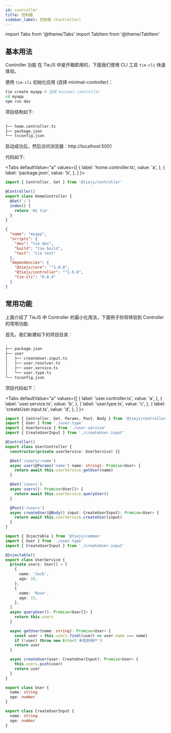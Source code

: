 ```yaml
---
id: controller
title: 控制器
sidebar_label: 控制器 (Controller)
---
```


import Tabs from '@theme/Tabs'
import TabItem from '@theme/TabItem'

## 基本用法

Controller 功能 在 TieJS 中是开箱即用的，下面我们使用 CLI 工具 `tie-cli` 快速体验。

使用 `tie-cli` 初始化应用 (选择 minimal-controller)：

```bash
tie create myapp # 选择 minimal-controller
cd myapp
npm run dev
```

项目结构如下:

```bash
.
├── home.controller.ts
├── package.json
└── tsconfig.json
```

启动成功后，然后访问浏览器：http://localhost:5001

代码如下:

<Tabs
defaultValue="a"
values={[
{ label: 'home.controller.ts', value: 'a', },
{ label: 'package.json', value: 'b', },
]
}>
<TabItem value="a">

```ts
import { Controller, Get } from '@tiejs/controller'

@Controller()
export class HomeController {
  @Get('/')
  index() {
    return 'Hi tie'
  }
}
```

</TabItem>
<TabItem value="b">

```json
{
  "name": "myapp",
  "scripts": {
    "dev": "tie dev",
    "build": "tie build",
    "test": "tie test"
  },
  "dependencies": {
    "@tiejs/core": "^1.0.0",
    "@tiejs/controller": "^1.0.0",
    "tie-cli": "0.0.4"
  }
}
```

</TabItem>
</Tabs>

## 常用功能

上面介绍了 TieJS 中 Controller 的最小化用法，下面例子你将体验到 Controller 的常用功能:

首先，我们新建如下的项目目录：

```bash
.
├── package.json
├── user
│   ├── createUser.input.ts
│   ├── user.resolver.ts
│   ├── user.service.ts
│   └── user.type.ts
└── tsconfig.json
```

项目代码如下：

<Tabs
defaultValue="a"
values={[
{ label: 'user.controller.ts', value: 'a', },
{ label: 'user.service.ts', value: 'b', },
{ label: 'user.type.ts', value: 'c', },
{ label: 'createUser.input.ts', value: 'd', },
]
}>
<TabItem value="a">

```ts
import { Controller, Get, Params, Post, Body } from '@tiejs/controller'
import { User } from './user.type'
import { UserService } from './user.service'
import { CreateUserInput } from './createUser.input'

@Controller()
export class UserController {
  constructor(private userService: UserService) {}

  @Get('/users/:name')
  async user(@Params('name') name: string): Promise<User> {
    return await this.userService.getUser(name)
  }

  @Get('/users')
  async users(): Promise<User[]> {
    return await this.userService.queryUser()
  }

  @Post('/users')
  async createUser(@Body() input: CreateUserInput): Promise<User> {
    return await this.userService.createUser(input)
  }
}
```

</TabItem>
<TabItem value="b">

```ts
import { Injectable } from '@tiejs/common'
import { User } from './user.type'
import { CreateUserInput } from './createUser.input'

@Injectable()
export class UserService {
  private users: User[] = [
    {
      name: 'Jack',
      age: 16,
    },
    {
      name: 'Rose',
      age: 15,
    },
  ]
  async queryUser(): Promise<User[]> {
    return this.users
  }

  async getUser(name: string): Promise<User> {
    const user = this.users.find((user) => user.name === name)
    if (!user) throw new Error('未找到用户')
    return user
  }

  async createUser(user: CreateUserInput): Promise<User> {
    this.users.push(user)
    return user
  }
}
```

</TabItem>

<TabItem value="c">

```ts
export class User {
  name: string
  age: number
}
```

</TabItem>

<TabItem value="d">

```ts
export class CreateUserInput {
  name: string
  age: number
}
```

</TabItem>

</Tabs>
